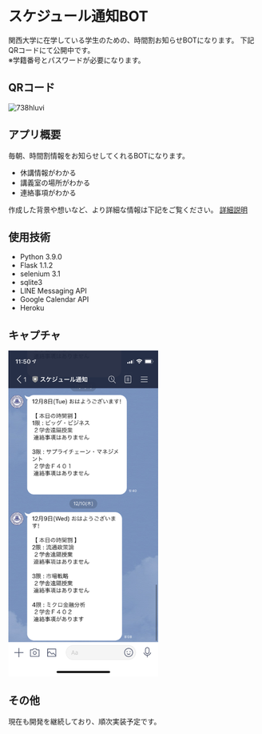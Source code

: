 # スケジュール通知BOT
関西大学に在学している学生のための、時間割お知らせBOTになります。
下記QRコードにて公開中です。  
※学籍番号とパスワードが必要になります。

## QRコード
![738hluvi](https://user-images.githubusercontent.com/60139816/105445685-e6710500-5cb3-11eb-9281-82fe112b7e69.png)

## アプリ概要
毎朝、時間割情報をお知らせしてくれるBOTになります。
- 休講情報がわかる
- 講義室の場所がわかる
- 連絡事項がわかる

作成した背景や想いなど、より詳細な情報は下記をご覧ください。
[詳細説明](https://www.resume.id/works/2159b750fa1b163f)

## 使用技術
- Python 3.9.0
- Flask 1.1.2
- selenium 3.1
- sqlite3
- LINE Messaging API
- Google Calendar API
- Heroku

## キャプチャ
<img src="images/IMG_0855.PNG" width="300px">

## その他
現在も開発を継続しており、順次実装予定です。

